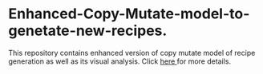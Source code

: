 # Enhanced-Copy-Mutate-model-to-genetate-new-recipes.
This repository contains enhanced version of copy mutate model of recipe generation as well as its visual analysis.
Click <a href="https://github.com/gaurav19063/Enhanced-Copy-Mutate-model-to-genetate-new-recipes./blob/main/report.pdf"> here </a> for more details.
